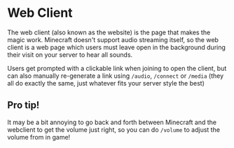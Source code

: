 [//]: # (TITLE:Web Client)
[//]: # (DESCRIPTION:Using the OpenAudioMc webclient)
[//]: # (TAGS:installation)

# Web Client
The web client (also known as the website) is the page that makes the magic work. Minecraft doesn't support audio streaming itself, so the web client is a web page which users must leave open in the background during their visit on your server to hear all sounds.

Users get prompted with a clickable link when joining to open the client, but can also manually re-generate a link using `/audio`, `/connect` or `/media` (they all do exactly the same, just whatever fits your server style the best)

## Pro tip!
It may be a bit annoying to go back and forth between Minecraft and the webclient to get the volume just right, so you can do `/volume` to adjust the volume from in game!